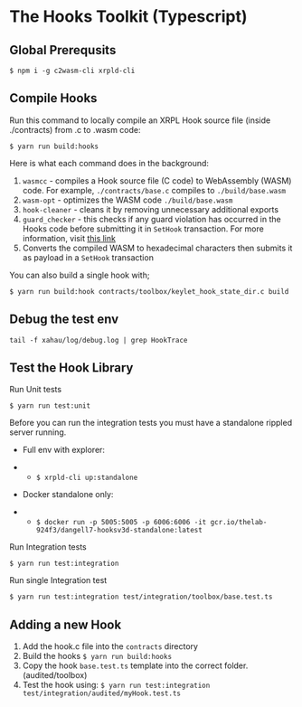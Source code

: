 # The Hooks Toolkit (Typescript)

## Global Prerequsits

`$ npm i -g c2wasm-cli xrpld-cli`

## Compile Hooks

Run this command to locally compile an XRPL Hook source file (inside ./contracts) from .c to .wasm code:

`$ yarn run build:hooks`

Here is what each command does in the background:
1. `wasmcc` - compiles a Hook source file (C code) to WebAssembly (WASM) code. For example, `./contracts/base.c` compiles to `./build/base.wasm`
2. `wasm-opt` - optimizes the WASM code `./build/base.wasm`
3. `hook-cleaner` - cleans it by removing unnecessary additional exports
4. `guard_checker` - this checks if any guard violation has occurred in the Hooks code before submitting it in `SetHook` transaction. For more information, visit [this link](https://xrpl-hooks.readme.io/docs/loops-and-guarding)
5. Converts the compiled WASM to hexadecimal characters then submits it as payload in a `SetHook` transaction

You can also build a single hook with;

`$ yarn run build:hook contracts/toolbox/keylet_hook_state_dir.c build`

## Debug the test env

`tail -f xahau/log/debug.log | grep HookTrace`

## Test the Hook Library

Run Unit tests

`$ yarn run test:unit`

Before you can run the integration tests you must have a standalone rippled server running.

- Full env with explorer:

- - `$ xrpld-cli up:standalone`

- Docker standalone only:

- - `$ docker run -p 5005:5005 -p 6006:6006 -it gcr.io/thelab-924f3/dangell7-hooksv3d-standalone:latest`

Run Integration tests

`$ yarn run test:integration`

Run single Integration test

`$ yarn run test:integration test/integration/toolbox/base.test.ts`

## Adding a new Hook

1. Add the hook.c file into the `contracts` directory
4. Build the hooks `$ yarn run build:hooks`
3. Copy the hook `base.test.ts` template into the correct folder. (audited/toolbox)
4. Test the hook using:
`$ yarn run test:integration test/integration/audited/myHook.test.ts`
